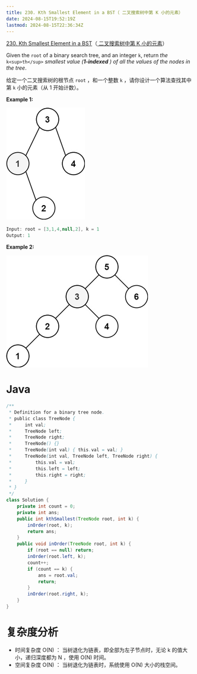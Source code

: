 ```yaml
---
title: 230. Kth Smallest Element in a BST（ 二叉搜索树中第 K 小的元素）
date: 2024-08-15T19:52:19Z
lastmod: 2024-08-15T22:36:34Z
---
```


[230. Kth Smallest Element in a BST](https://leetcode.com/problems/kth-smallest-element-in-a-bst/)（[ 二叉搜索树中第 K 小的元素](https://leetcode.cn/problems/kth-smallest-element-in-a-bst/)）

Given the `root`​ of a binary search tree, and an integer `k`​, return *the* `k<sup>th</sup>`​ *smallest value (*​***1-indexed***​ *) of all the values of the nodes in the tree*.

给定一个二叉搜索树的根节点 `root`​ ，和一个整数 `k`​ ，请你设计一个算法查找其中第 `k`​  小的元素（从 1 开始计数）。

**Example 1:**

​![image](assets/image-20240815220507-3jbiz2i.png)​

```java
Input: root = [3,1,4,null,2], k = 1
Output: 1
```

**Example 2:**

​![image](assets/image-20240815220518-347dz2x.png)​

# Java

```java
/**
 * Definition for a binary tree node.
 * public class TreeNode {
 *     int val;
 *     TreeNode left;
 *     TreeNode right;
 *     TreeNode() {}
 *     TreeNode(int val) { this.val = val; }
 *     TreeNode(int val, TreeNode left, TreeNode right) {
 *         this.val = val;
 *         this.left = left;
 *         this.right = right;
 *     }
 * }
 */
class Solution {
    private int count = 0;
    private int ans;
    public int kthSmallest(TreeNode root, int k) {
        inOrder(root, k);
        return ans;
    }
    public void inOrder(TreeNode root, int k) {
        if (root == null) return;
        inOrder(root.left, k);
        count++;
        if (count == k) {
            ans = root.val;
            return;
        }
        inOrder(root.right, k);
    }
}
```

# 复杂度分析

* 时间复杂度 O(N) ： 当树退化为链表，即全部为左子节点时，无论 k 的值大小，递归深度都为 N ，使用 O(N) 时间。
* 空间复杂度 O(N) ： 当树退化为链表时，系统使用 O(N) 大小的栈空间。

‍
